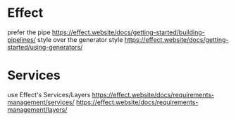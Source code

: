 # Effect

prefer the pipe https://effect.website/docs/getting-started/building-pipelines/ style over the generator style https://effect.website/docs/getting-started/using-generators/

# Services

use Effect's Services/Layers
https://effect.website/docs/requirements-management/services/
https://effect.website/docs/requirements-management/layers/
